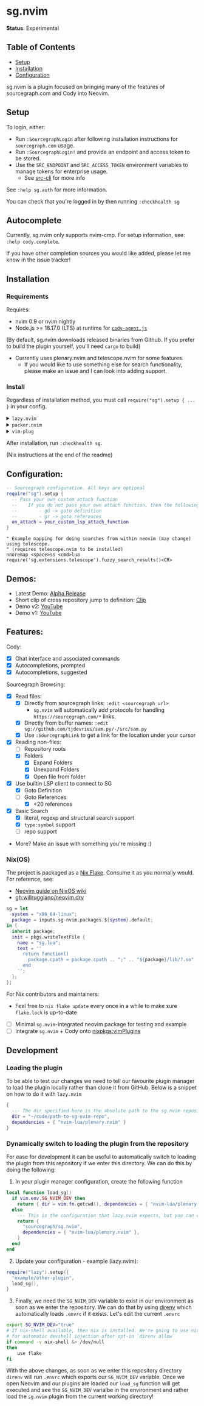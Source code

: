 # sg.nvim

**Status**: Experimental

## Table of Contents

- [Setup](#setup)
- [Installation](#installation)
- [Configuration](#configuration)

sg.nvim is a plugin focused on bringing many of the features of sourcegraph.com and Cody into Neovim.

## Setup

To login, either:

- Run `:SourcegraphLogin` after following installation instructions for `sourcegraph.com` usage.
- Run `:SourcegraphLogin!` and provide an endpoint and access token to be stored.
- Use the `SRC_ENDPOINT` and `SRC_ACCESS_TOKEN` environment variables to manage tokens for enterprise usage.
  - See [src-cli](https://github.com/sourcegraph/src-cli#log-into-your-sourcegraph-instance) for more info

See `:help sg.auth` for more information.

You can check that you're logged in by then running `:checkhealth sg`

## Autocomplete

Currently, sg.nvim only supports nvim-cmp. For setup information, see: `:help cody.complete`.

If you have other completion sources you would like added, please let me know in the issue tracker!

## Installation

### Requirements

Requires:

- nvim 0.9 or nvim nightly
- Node.js >= 18.17.0 (LTS) at runtime for [`cody-agent.js`](https://github.com/sourcegraph/cody)

(By default, sg.nvim downloads released binaries from Github. If you prefer to build the plugin yourself, you'll need `cargo` to build)

- Currently uses plenary.nvim and telescope.nvim for some features.
  - If you would like to use something else for search functionality, please make an issue and I can look into adding support.

### Install

Regardless of installation method, you must call `require("sg").setup { ... }` in your config.

<details>
<summary><code>lazy.nvim</code></summary>

```lua
-- Use your favorite package manager to install, for example in lazy.nvim
--  Optionally, you can also install nvim-telescope/telescope.nvim to use some search functionality.
return {
  {
    "sourcegraph/sg.nvim",
    dependencies = { "nvim-lua/plenary.nvim", --[[ "nvim-telescope/telescope.nvim ]] },

    -- If you have a recent version of lazy.nvim, you don't need to add this!
    build = "nvim -l build/init.lua",
  },
}
```
</details>

<details>
<summary><code>packer.nvim</code></summary>

```lua
-- Packer.nvim, also make sure to install nvim-lua/plenary.nvim
use { 'sourcegraph/sg.nvim', run = 'nvim -l build/init.lua' }

-- You'll also need plenary.nvim
use { 'nvim-lua/plenary.nvim' }

-- And optionally, you can install telescope for some search functionality
--  "nvim-lua/plenary.nvim", --[[ "nvim-telescope/telescope.nvim ]]
```
</details>

<details>
<summary><code>vim-plug</code></summary>

```vimrc
" Using vim-plug
Plug 'sourcegraph/sg.nvim', { 'do': 'nvim -l build/init.lua' }

" Required for various utilities
Plug 'nvim-lua/plenary.nvim'

" Required if you want to use some of the search functionality
Plug 'nvim-telescope/telescope.nvim'
```
</details>

After installation, run `:checkhealth sg`.

(Nix instructions at the end of the readme)

## Configuration:

```lua
-- Sourcegraph configuration. All keys are optional
require("sg").setup {
  -- Pass your own custom attach function
  --    If you do not pass your own attach function, then the following maps are provide:
  --        - gd -> goto definition
  --        - gr -> goto references
  on_attach = your_custom_lsp_attach_function
}
```

```vim
" Example mapping for doing searches from within neovim (may change) using telescope.
" (requires telescope.nvim to be installed)
nnoremap <space>ss <cmd>lua require('sg.extensions.telescope').fuzzy_search_results()<CR>
```

## Demos:

- Latest Demo: [Alpha Release](https://youtu.be/j5sfHG3z3ao)
- Short clip of cross repository jump to definition: [Clip](https://clips.twitch.tv/AmazonianSullenSwordBloodTrail-l8H5WKEd8sNpEdIT)
- Demo v2: [YouTube](https://www.youtube.com/watch?v=RCyBnAx-4Q4)
- Demo v1: [YouTube](https://youtu.be/iCdsD6MiLQs)

## Features:

Cody:

- [x] Chat interface and associated commands
- [x] Autocompletions, prompted
- [x] Autocompletions, suggested

Sourcegraph Browsing:

- [x] Read files:
  - [x] Directly from sourcegraph links: `:edit <sourcegraph url>`
    - `sg.nvim` will automatically add protocols for handling `https://sourcegraph.com/*` links.
  - [x] Directly from buffer names: `:edit sg://github.com/tjdevries/sam.py/-/src/sam.py`
  - [x] Use `:SourcegraphLink` to get a link for the location under your cursor
- [x] Reading non-files:
  - [ ] Repository roots
  - [x] Folders
    - [x] Expand Folders
    - [x] Unexpand Folders
    - [x] Open file from folder
- [x] Use builtin LSP client to connect to SG
  - [x] Goto Definition
  - [ ] Goto References
    - [x] <20 references
- [x] Basic Search
  - [x] literal, regexp and structural search support
  - [x] `type:symbol` support
  - [ ] repo support
- More? Make an issue with something you're missing :)


### Nix(OS)

The project is packaged as a [Nix Flake][nix-flakes]. Consume it as you normally would.
For reference, see:

- [Neovim guide on NixOS wiki](https://wiki.nixos.org/wiki/Neovim)
- [gh:willruggiano/neovim.drv](https://github.com/willruggiano/neovim.drv)

```nix
sg = let
  system = "x86_64-linux";
  package = inputs.sg-nvim.packages.${system}.default;
in {
  inherit package;
  init = pkgs.writeTextFile {
    name = "sg.lua";
    text = ''
      return function()
        package.cpath = package.cpath .. ";" .. "${package}/lib/?.so"
      end
    '';
  };
};
```

For Nix contributors and maintainers:

- Feel free to `nix flake update` every once in a while to make sure `flake.lock` is up-to-date
- [ ] Minimal `sg.nvim`-integrated neovim package for testing and example
- [ ] Integrate `sg.nvim` + Cody onto [nixpkgs:vimPlugins](https://github.com/NixOS/nixpkgs/tree/fe2fb24a00ec510d29ccd4e36af72a0c55d81ec0/pkgs/applications/editors/vim/plugins)

[nix-flakes]: https://wiki.nixos.org/wiki/Flakes

## Development

### Loading the plugin
To be able to test our changes we need to tell our favourite plugin manager to load the plugin locally rather than clone it from GitHub. Below is a snippet on how to do it with `lazy.nvim`

```lua
{
  --- The dir specified here is the absolute path to the sg.nvim repository
  dir = "~/code/path-to-sg-nvim-repo",
  dependencies = { "nvim-lua/plenary.nvim" }
}
```

### Dynamically switch to loading the plugin from the repository

For ease for development it can be useful to automatically switch to loading the plugin from this repository if we enter this directory. We can do this by doing the following:

1. In your plugin manager configuration, create the following function

```lua
local function load_sg()
  if vim.env.SG_NVIM_DEV then
    return { dir = vim.fn.getcwd(), dependencies = { "nvim-lua/plenary.nvim" } }
  else
    --- This is the configuration that lazy.nvim expects, but you can change it to whatever configuration your plugin manager expects
    return {
      "sourcegraph/sg.nvim",
      dependencies = { "nvim-lua/plenary.nvim" },
    }
  end
end
```
2. Update your configuration - example (lazy.nvim):

```lua
require("lazy").setup({
  "example/other-plugin",
  load_sg(),
}
```
3. Finally, we need the `SG_NVIM_DEV` variable to exist in our environment as soon as we enter the repository. We can do that by using [direnv](https://direnv.net/) which automatically loads `.envrc` if it exists. Let's edit the current `.envrc`

```bash
export SG_NVIM_DEV="true"
# If nix-shell available, then nix is installed. We're going to use nix-direnv.
# for automatic devshell injection after opt-in `direnv allow`
if command -v nix-shell &> /dev/null
then
    use flake
fi
```

With the above changes, as soon as we enter this repository directory `direnv` will run `.envrc` which exports our `SG_NVIM_DEV` variable. Once we open Neovim and our plugins are loaded our `load_sg` function will get executed and see the `SG_NVIM_DEV` varialbe in the environment and rather load the `sg.nvim` plugin from the current working directory!
